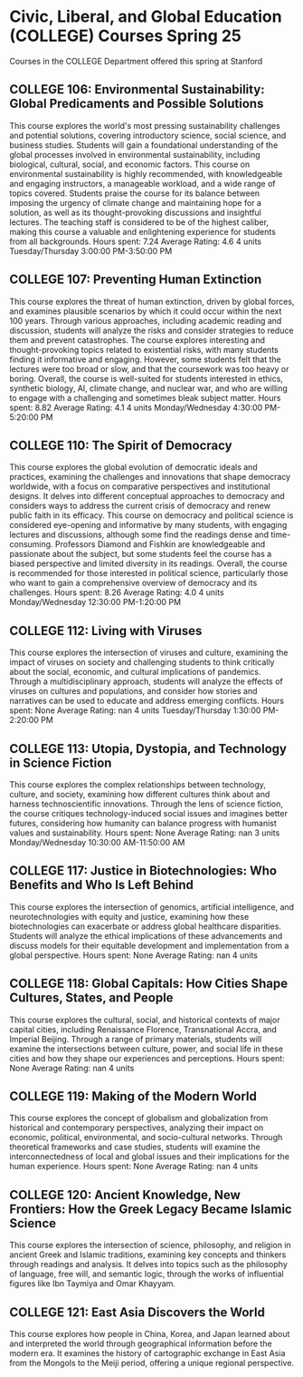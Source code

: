 # Civic, Liberal, and Global Education (COLLEGE) Courses Spring 25 
Courses in the COLLEGE Department offered this spring at Stanford
 ## COLLEGE 106: Environmental Sustainability: Global Predicaments and Possible Solutions
This course explores the world's most pressing sustainability challenges and potential solutions, covering introductory science, social science, and business studies. Students will gain a foundational understanding of the global processes involved in environmental sustainability, including biological, cultural, social, and economic factors.
This course on environmental sustainability is highly recommended, with knowledgeable and engaging instructors, a manageable workload, and a wide range of topics covered. Students praise the course for its balance between imposing the urgency of climate change and maintaining hope for a solution, as well as its thought-provoking discussions and insightful lectures. The teaching staff is considered to be of the highest caliber, making this course a valuable and enlightening experience for students from all backgrounds.
Hours spent: 7.24
Average Rating: 4.6
4 units
Tuesday/Thursday 3:00:00 PM-3:50:00 PM
## COLLEGE 107: Preventing Human Extinction
This course explores the threat of human extinction, driven by global forces, and examines plausible scenarios by which it could occur within the next 100 years. Through various approaches, including academic reading and discussion, students will analyze the risks and consider strategies to reduce them and prevent catastrophes.
The course explores interesting and thought-provoking topics related to existential risks, with many students finding it informative and engaging. However, some students felt that the lectures were too broad or slow, and that the coursework was too heavy or boring. Overall, the course is well-suited for students interested in ethics, synthetic biology, AI, climate change, and nuclear war, and who are willing to engage with a challenging and sometimes bleak subject matter.
Hours spent: 8.82
Average Rating: 4.1
4 units
Monday/Wednesday 4:30:00 PM-5:20:00 PM
## COLLEGE 110: The Spirit of Democracy
This course explores the global evolution of democratic ideals and practices, examining the challenges and innovations that shape democracy worldwide, with a focus on comparative perspectives and institutional designs. It delves into different conceptual approaches to democracy and considers ways to address the current crisis of democracy and renew public faith in its efficacy.
This course on democracy and political science is considered eye-opening and informative by many students, with engaging lectures and discussions, although some find the readings dense and time-consuming. Professors Diamond and Fishkin are knowledgeable and passionate about the subject, but some students feel the course has a biased perspective and limited diversity in its readings. Overall, the course is recommended for those interested in political science, particularly those who want to gain a comprehensive overview of democracy and its challenges.
Hours spent: 8.26
Average Rating: 4.0
4 units
Monday/Wednesday 12:30:00 PM-1:20:00 PM
## COLLEGE 112: Living with Viruses
This course explores the intersection of viruses and culture, examining the impact of viruses on society and challenging students to think critically about the social, economic, and cultural implications of pandemics. Through a multidisciplinary approach, students will analyze the effects of viruses on cultures and populations, and consider how stories and narratives can be used to educate and address emerging conflicts.
Hours spent: None
Average Rating: nan
4 units
Tuesday/Thursday 1:30:00 PM-2:20:00 PM
## COLLEGE 113: Utopia, Dystopia, and Technology in Science Fiction
This course explores the complex relationships between technology, culture, and society, examining how different cultures think about and harness technoscientific innovations. Through the lens of science fiction, the course critiques technology-induced social issues and imagines better futures, considering how humanity can balance progress with humanist values and sustainability.
Hours spent: None
Average Rating: nan
3 units
Monday/Wednesday 10:30:00 AM-11:50:00 AM
## COLLEGE 117: Justice in Biotechnologies: Who Benefits and Who Is Left Behind
This course explores the intersection of genomics, artificial intelligence, and neurotechnologies with equity and justice, examining how these biotechnologies can exacerbate or address global healthcare disparities. Students will analyze the ethical implications of these advancements and discuss models for their equitable development and implementation from a global perspective.
Hours spent: None
Average Rating: nan
4 units
## COLLEGE 118: Global Capitals: How Cities Shape Cultures, States, and People
This course explores the cultural, social, and historical contexts of major capital cities, including Renaissance Florence, Transnational Accra, and Imperial Beijing. Through a range of primary materials, students will examine the intersections between culture, power, and social life in these cities and how they shape our experiences and perceptions.
Hours spent: None
Average Rating: nan
4 units
## COLLEGE 119: Making of the Modern World
This course explores the concept of globalism and globalization from historical and contemporary perspectives, analyzing their impact on economic, political, environmental, and socio-cultural networks. Through theoretical frameworks and case studies, students will examine the interconnectedness of local and global issues and their implications for the human experience.
Hours spent: None
Average Rating: nan
4 units
## COLLEGE 120: Ancient Knowledge, New Frontiers: How the Greek Legacy Became Islamic Science
This course explores the intersection of science, philosophy, and religion in ancient Greek and Islamic traditions, examining key concepts and thinkers through readings and analysis. It delves into topics such as the philosophy of language, free will, and semantic logic, through the works of influential figures like Ibn Taymiya and Omar Khayyam.
## COLLEGE 121: East Asia Discovers the World
This course explores how people in China, Korea, and Japan learned about and interpreted the world through geographical information before the modern era. It examines the history of cartographic exchange in East Asia from the Mongols to the Meiji period, offering a unique regional perspective.